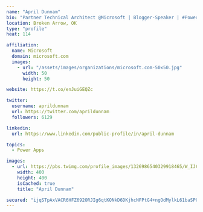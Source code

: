 ```yaml
---
name: "April Dunnam"
bio: "Partner Technical Architect @Microsoft | Blogger-Speaker | #PowerApps, #PowerAutomate, #Office365, #SharePoint | #WIT | #Karaoke Queen"
location: Broken Arrow, OK
type: "profile"
heat: 114

affiliation:
  name: Microsoft
  domain: microsoft.com
  images:
    - url: "/assets/images/organizations/microsoft.com-50x50.jpg"
      width: 50
      height: 50

website: https://t.co/enJuiGEQZc

twitter:
  username: aprildunnam
  url: https://twitter.com/aprildunnam
  followers: 6129

linkedin:
  url: https://www.linkedin.com/public-profile/in/april-dunnam

topics:
  - Power Apps

images:
  - url: https://pbs.twimg.com/profile_images/1326986540329918465/W_IJ6Ih2_400x400.jpg
    width: 400
    height: 400
    isCached: true
    title: "April Dunnam"

secured: "ijqSTpAxVACR6HFZ692ORJIg6qtKONkD6DKjhcNFPtG4+ngOdMylkL61baSP0cd/UYDH2KCkIhBolewISah8AhfmYRipK4Id9Hry168S+WkFftLrrVqs2vE0JG/Dc1aUWuKqOA0Rven8HpD+72/Xggyxps9m2LTrddh9DUEWWSqMONceOUis6eKitCMT9FjV13dN9j0cAJpcU0KuyEzjwQObYUovE2Xz4sC2NMHBerRev6nf7eLAM6cRfP669Ofw4FH2t2u7LumOznZ3hRFdgnhPfR73xMZDGYoIion/Urkq0PiTHaHc1mxy+tpKvCcna4ixHdzTG9YkWeNyKd9ByxX7nujIMmVgu5K6JCBUFBcesG6o1E/GwQF07io44w8kSmgOg56h33hgIMNtor2jd0INh1OdTz/jmMq5aJ1swqk=;iqdSAtpSBxpj5KBvCKb2SQ=="
---
```


